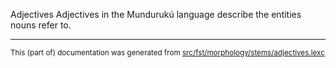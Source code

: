 Adjectives
Adjectives in the Mundurukú language describe the entities nouns refer to.

* * *

<small>This (part of) documentation was generated from [src/fst/morphology/stems/adjectives.lexc](https://github.com/giellalt/lang-myu/blob/main/src/fst/morphology/stems/adjectives.lexc)</small>

